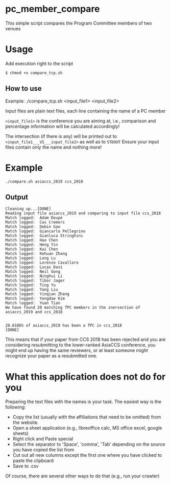 # pc_member_compare
This simple script compares the Program Committee members of two venues

# Usage
Add execution right to the script
```
$ chmod +x compare_tcp.sh
```

## How to use
Example: ./compare_tcp.sh <input_file1> <input_file2>

Input files are plain text files, each line containing the name of a PC member

`<input_file1>` is the conference you are aiming at, i.e., comparison and percentage information will be calculated accordingly!

The intersection (if there is any) will be printed out to `<input_file1___VS___input_file2>` as well as to `STDOUT`
Ensure your input files contain only the name and nothing more!

# Example
```
./compare.sh asiaccs_2019 ccs_2018
```
## Output
```
Cleaning up...[DONE]
Reading input file asiaccs_2019 and comparing to input file ccs_2018
Match logged:  Adam Doupé 
Match logged:  Cas Cremers 
Match logged:  Debin Gao 
Match logged:  Giancarlo Pellegrino 
Match logged:  Gianluca Stringhini 
Match logged:  Hao Chen 
Match logged:  Heng Yin 
Match logged:  Kai Chen 
Match logged:  Kehuan Zhang 
Match logged:  Long Lu 
Match logged:  Lorenzo Cavallaro 
Match logged:  Lucas Davi 
Match logged:  Neil Gong 
Match logged:  Ninghui Li 
Match logged:  Tibor Jager 
Match logged:  Ting Yu 
Match logged:  Yang Liu 
Match logged:  Yinqian Zhang 
Match logged:  Yongdae Kim 
Match logged:  Yuan Tian 
We have found 20 matching TPC members in the inersection of asiaccs_2019 and ccs_2018


20.6186% of asiaccs_2019 has been a TPC in ccs_2018
[DONE]
```
This means that if your paper from CCS 2018 has been rejected and you are considering resubmitting to the lower-ranked AsiaCCS conference, you might end up having the same reviewers, or at least someone might recognize your paper as a resubmitted one. 

# What this application does not do for you
Preparing the text files with the names is your task.
The easiest way is the following:
 - Copy the list (usually with the affiliations that need to be omitted) from the website.
 - Open a sheet application (e.g., libreoffice calc, MS office excel, google sheets)
 - Right click and Paste special
 - Select the separator to 'Space', 'comma', 'Tab' depending on the source you have copied the list from
 - Cut out all new columns except the first one where you have clicked to paste the clipboard
 - Save to .csv

Of course, there are several other ways to do that (e.g., run your crawler)

